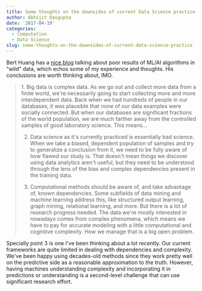 ```yaml
---
title: Some thoughts on the downsides of current Data Science practice
author: Abhijit Dasgupta
date: '2017-04-19'
categories:
  - Computation
  - Data Science
slug: some-thoughts-on-the-downsides-of-current-data-science-practice
---
```


Bert Huang has a [nice blog](https://berthuang.wordpress.com/2016/08/03/machine-learnings-poor-fit-for-real-data/) talking about poor results of ML/AI algorithms in "wild" data, which echos some of my experience and thoughts. His conclusions are worth thinking about, IMO.

<blockquote>
1. Big data is complex data. As we go out and collect more data from a finite world, we're necessarily going to start collecting more and more interdependent data. Back when we had hundreds of people in our databases, it was plausible that none of our data examples were socially connected. But when our databases are significant fractions of the world population, we are much farther away from the controlled samples of good laboratory science. This means...

2. Data science as it's currently practiced is essentially bad science. When we take a biased, dependent population of samples and try to generalize a conclusion from it, we need to be fully aware of how flawed our study is. That doesn't mean things we discover using data analytics aren't useful, but they need to be understood through the lens of the bias and complex dependencies present in the training data.

3. Computational methods should be aware of, and take advantage of, known dependencies. Some subfields of data mining and machine learning address this, like structured output learning, graph mining, relational learning, and more. But there is a lot of research progress needed. The data we're mostly interested in nowadays comes from complex phenomena, which means we have to pay for accurate modeling with a little computational and cognitive complexity. How we manage that is a big open problem.
</blockquote>

Specially point 3 is one I've been thinking about a lot recently. Our current frameworks are quite limited in dealing with dependencies and complexity. We've been happy using decades-old methods since they work pretty well on the predictive side as a reasonable approximation to the truth. However, having machines understanding complexity and incorporating it in predictions or understanding is a second-level challenge that can use significant research effort.

